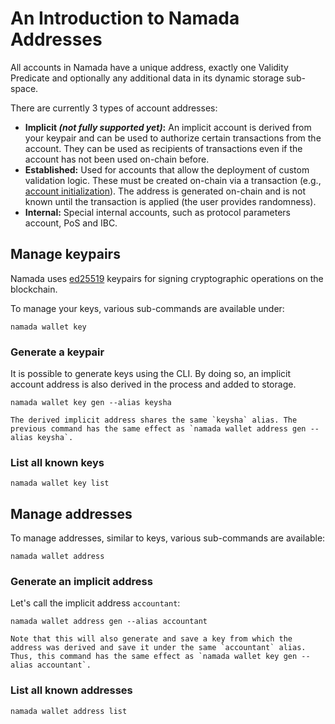 # An Introduction to Namada Addresses

All accounts in Namada have a unique address, exactly one Validity Predicate and optionally any additional data in its dynamic storage sub-space.

There are currently 3 types of account addresses:
- **Implicit *(not fully supported yet)*:** An implicit account is derived from your keypair and can be used to authorize certain transactions from the account. They can be used as recipients of transactions even if the account has not been used on-chain before.
- **Established:** Used for accounts that allow the deployment of custom validation logic. These must be created on-chain via a transaction (e.g., [account initialization](./send-and-receive-nam-tokens.md#initialize-an-established-account)). The address is generated on-chain and is not known until the transaction is applied (the user provides randomness).
- **Internal:** Special internal accounts, such as protocol parameters account, PoS and IBC.

## Manage keypairs

Namada uses [ed25519](https://en.wikipedia.org/wiki/EdDSA#Ed25519) keypairs for signing cryptographic operations on the blockchain.

To manage your keys, various sub-commands are available under:

```shell
namada wallet key
```

### Generate a keypair

It is possible to generate keys using the CLI. By doing so, an implicit account address is also derived in the process and added to storage.

```shell
namada wallet key gen --alias keysha
```

```admonish note
The derived implicit address shares the same `keysha` alias. The previous command has the same effect as `namada wallet address gen --alias keysha`.
```

### List all known keys

```shell
namada wallet key list
```

## Manage addresses


To manage addresses, similar to keys, various sub-commands are available:

```shell
namada wallet address
```

### Generate an implicit address

Let's call the implicit address `accountant`:
```shell
namada wallet address gen --alias accountant
```

```admonish note
Note that this will also generate and save a key from which the address was derived and save it under the same `accountant` alias. Thus, this command has the same effect as `namada wallet key gen --alias accountant`.
```

### List all known addresses

```shell
namada wallet address list
```